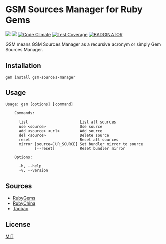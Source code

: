 # GSM Sources Manager for Ruby Gems

![](https://img.shields.io/badge/license-MIT-blue.svg)
[![](https://api.travis-ci.org/crispgm/gsm.svg)](https://travis-ci.org/crispgm/gsm)
[![Code Climate](https://codeclimate.com/github/crispgm/gsm/badges/gpa.svg)](https://codeclimate.com/github/crispgm/gsm)
[![Test Coverage](https://codeclimate.com/github/crispgm/gsm/badges/coverage.svg)](https://codeclimate.com/github/crispgm/gsm/coverage)
[![BADGINATOR](https://badginator.herokuapp.com/crispgm/gsm.svg)](https://github.com/defunctzombie/badginator)

GSM means GSM Sources Manager as a recursive acronym or simply Gem Sources Manager.

## Installation

```
gem install gsm-sources-manager
```

## Usage

```
Usage: gsm [options] [command]

    Commands:

      list                       List all sources
      use <source>               Use source
      add <source> <url>         Add source
      del <source>               Delete source
      reset                      Reset all sources
      mirror [source=CUR_SOURCE] Set bundler mirror to source
             [--reset]           Reset bundler mirror

    Options:

      -h, --help
      -v, --version 
```

## Sources

* [RubyGems](https://rubygems.org/)
* [RubyChina](https://gems.ruby-china.org/)
* [Taobao](https://ruby.taobao.org/)

## License

[MIT](/LICENSE)